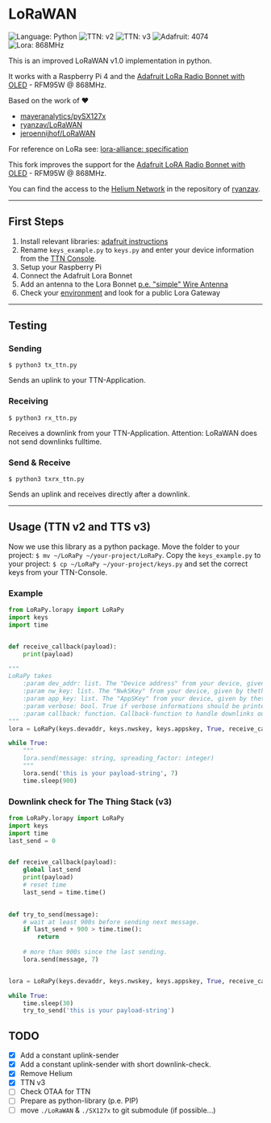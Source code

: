 # LoRaWAN

![Language: Python](https://img.shields.io/badge/language-Python3-blue)
![TTN: v2](https://img.shields.io/badge/TTN-v2-success)
![TTN: v3](https://img.shields.io/badge/TTN-v3-success)
![Adafruit: 4074](https://img.shields.io/badge/Adafruit-4074-success)
![Lora: 868MHz](https://img.shields.io/badge/Lora-868MHz-success)

This is an improved LoRaWAN v1.0 implementation in python.

It works with a Raspberry Pi 4 and the [Adafruit LoRa Radio Bonnet with OLED](https://www.adafruit.com/product/4074) - RFM95W @ 868MHz.

Based on the work of ❤️
- [mayeranalytics/pySX127x](https://github.com/mayeranalytics/pySX127x)
- [ryanzav/LoRaWAN](https://github.com/ryanzav/LoRaWAN)
- [jeroennijhof/LoRaWAN](https://github.com/jeroennijhof/LoRaWAN)

For reference on LoRa see: [lora-alliance: specification](https://www.lora-alliance.org/portals/0/specs/LoRaWAN%20Specification%201R0.pdf)

This fork improves the support for the [Adafruit LoRA Radio Bonnet with OLED](https://www.adafruit.com/product/4074) - RFM95W @ 868MHz.

You can find the access to the [Helium Network](https://helium.com) in the repository of [ryanzav](https://github.com/ryanzav/LoRaWAN).

---

## First Steps

1. Install relevant libraries: [adafruit instructions](https://learn.adafruit.com/adafruit-radio-bonnets/rfm69-raspberry-pi-setup)
1. Rename `keys_example.py` to `keys.py` and enter your device information from the [TTN Console](https://console.thethingsnetwork.org/applications).
1. Setup your Raspberry Pi
1. Connect the Adafruit Lora Bonnet
1. Add an antenna to the Lora Bonnet [p.e. "simple" Wire Antenna](https://learn.adafruit.com/adafruit-feather-m0-radio-with-lora-radio-module/antenna-options)
1. Check your [environment](https://www.thethingsnetwork.org/map) and look for a public Lora Gateway

---

## Testing

### Sending

    $ python3 tx_ttn.py

Sends an uplink to your TTN-Application.

### Receiving

    $ python3 rx_ttn.py

Receives a downlink from your TTN-Application. Attention: LoRaWAN does not send downlinks fulltime.

### Send & Receive

    $ python3 txrx_ttn.py

Sends an uplink and receives directly after a downlink.

---

## Usage (TTN v2 and TTS v3)

Now we use this library as a python package.
Move the folder to your project: `$ mv ~/LoRaPy ~/your-project/LoRaPy`.
Copy the `keys_example.py` to your project: `$ cp ~/LoRaPy ~/your-project/keys.py`
and set the correct keys from your TTN-Console. 

### Example
```python
from LoRaPy.lorapy import LoRaPy
import keys
import time


def receive_callback(payload):
    print(payload)

"""
LoRaPy takes
    :param dev_addr: list. The "Device address" from your device, given by thethings.network.
    :param nw_key: list. The "NwkSKey" from your device, given by thethings.network.
    :param app_key: list. The "AppSKey" from your device, given by thethings.network.
    :param verbose: bool. True if verbose informations should be printed to the console.
    :param callback: function. Callback-function to handle downlinks out of the the things stack.
""" 
lora = LoRaPy(keys.devaddr, keys.nwskey, keys.appskey, True, receive_callback)

while True:
    """
    lora.send(message: string, spreading_factor: integer)
    """
    lora.send('this is your payload-string', 7)
    time.sleep(900)
```

### Downlink check for The Thing Stack (v3)

```python
from LoRaPy.lorapy import LoRaPy
import keys
import time
last_send = 0


def receive_callback(payload):
    global last_send
    print(payload)
    # reset time 
    last_send = time.time()

    
def try_to_send(message):
    # wait at least 900s before sending next message.
    if last_send + 900 > time.time():
        return
    
    # more than 900s since the last sending.
    lora.send(message, 7)


lora = LoRaPy(keys.devaddr, keys.nwskey, keys.appskey, True, receive_callback)

while True:
    time.sleep(30)
    try_to_send('this is your payload-string')
```

## TODO

- [x] Add a constant uplink-sender
- [x] Add a constant uplink-sender with short downlink-check.
- [x] Remove Helium
- [x] TTN v3
- [ ] Check OTAA for TTN
- [ ] Prepare as python-library (p.e. PIP)
- [ ] move `./LoRaWAN` & `./SX127x` to git submodule (if possible...)
